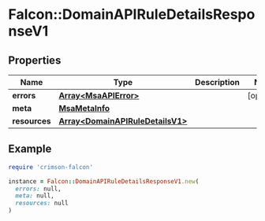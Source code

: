 # Falcon::DomainAPIRuleDetailsResponseV1

## Properties

| Name | Type | Description | Notes |
| ---- | ---- | ----------- | ----- |
| **errors** | [**Array&lt;MsaAPIError&gt;**](MsaAPIError.md) |  | [optional] |
| **meta** | [**MsaMetaInfo**](MsaMetaInfo.md) |  |  |
| **resources** | [**Array&lt;DomainAPIRuleDetailsV1&gt;**](DomainAPIRuleDetailsV1.md) |  |  |

## Example

```ruby
require 'crimson-falcon'

instance = Falcon::DomainAPIRuleDetailsResponseV1.new(
  errors: null,
  meta: null,
  resources: null
)
```

